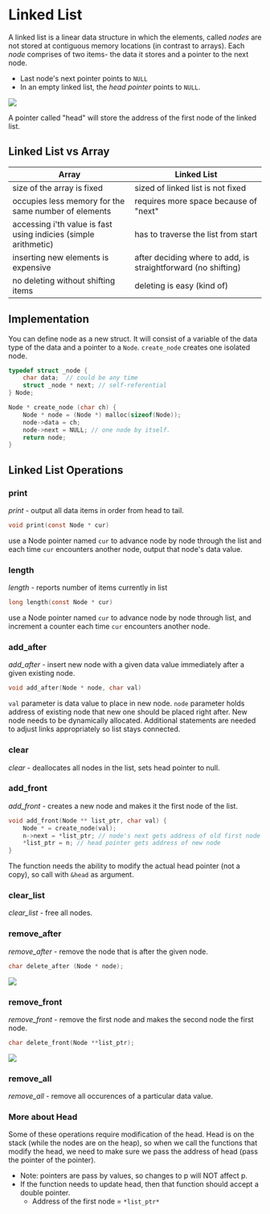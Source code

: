# Linked List
A linked list is a linear data structure in which the elements, called *nodes* are not stored at contiguous memory locations (in contrast to arrays). 
Each *node* comprises of two items- the data it stores and a pointer to the next node. 
- Last node's next pointer points to `NULL`
- In an empty linked list, the *head pointer* points to `NULL`.

![](Pasted%20image%2020211010175207.png)

A pointer called "head" will store the address of the first node of the linked list. 

## Linked List vs Array

| Array	| Linked List |
|---|---|
| size of the array is fixed | sized of linked list is not fixed|
| occupies less memory for the same number of elements | requires more space because of "next" |
| accessing i'th value is fast using indicies (simple arithmetic) | has to traverse the list from start |
| inserting new elements is expensive | after deciding where to add, is straightforward (no shifting) |
| no deleting without shifting items | deleting is easy (kind of) |

## Implementation
You can define node as a new struct. It will consist of a variable of the data type of the data and a pointer to a `Node`. `create_node` creates one isolated node. 
```c
typedef struct _node {
	char data;	// could be any time
	struct _node * next; // self-referential
} Node;

Node * create_node (char ch) {
	Node * node = (Node *) malloc(sizeof(Node));
	node->data = ch;
	node->next = NULL; // one node by itself.
	return node;
}
```

## Linked List Operations
### print
*print* - output all data items in order from head to tail.
```c
void print(const Node * cur)
```
use a Node pointer named `cur` to advance node by node through the list and each time `cur` encounters another node, output that node's data value. 

### length
*length* - reports number of items currently in list
```c
long length(const Node * cur)
```
use a Node pointer named `cur` to advance node by node through list, and increment a counter each time `cur` encounters another node. 

### add_after
*add_after* - insert new node with a given data value immediately after a given existing node. 
```c
void add_after(Node * node, char val) 
```
`val` parameter is data value to place in new node. `node` parameter holds address of existing node that new one should be placed right after. 
New node needs to be dynamically allocated.
Additional statements are needed to adjust links appropriately so list stays connected. 

### clear
*clear* - deallocates all nodes in the list, sets head pointer to null. 

### add_front
*add_front* - creates a new node and makes it the first node of the list.
```c
void add_front(Node ** list_ptr, char val) {
	Node * = create_node(val);
	n->next = *list_ptr; // node's next gets address of old first node
	*list_ptr = n; // head pointer gets address of new node
}
```
The function needs the ability to modify the actual head pointer (not a copy), so call with `&head` as argument.

### clear_list
*clear_list* - free all nodes.

### remove_after
*remove_after* - remove the node that is after the given node. 
```c
char delete_after (Node * node);
```
![](linked%20list%20remove_after().png)

### remove_front
*remove_front* - remove the first node and makes the second node the first node. 
```c
char delete_front(Node **list_ptr);
```
![](linkedl%20list%20remove_front().png)

### remove_all
*remove_all* - remove all occurences of a particular data value. 

### More about Head
Some of these operations require modification of the head. Head is on the stack (while the nodes are on the heap), so when we call the functions that modify the head, we need to make sure we pass the address of head (pass the pointer of the pointer). 
- Note: pointers are pass by values, so changes to p will NOT affect p. 
- If the function needs to update head, then that function should accept a double pointer. 
	- Address of the first node = `*list_ptr*` 